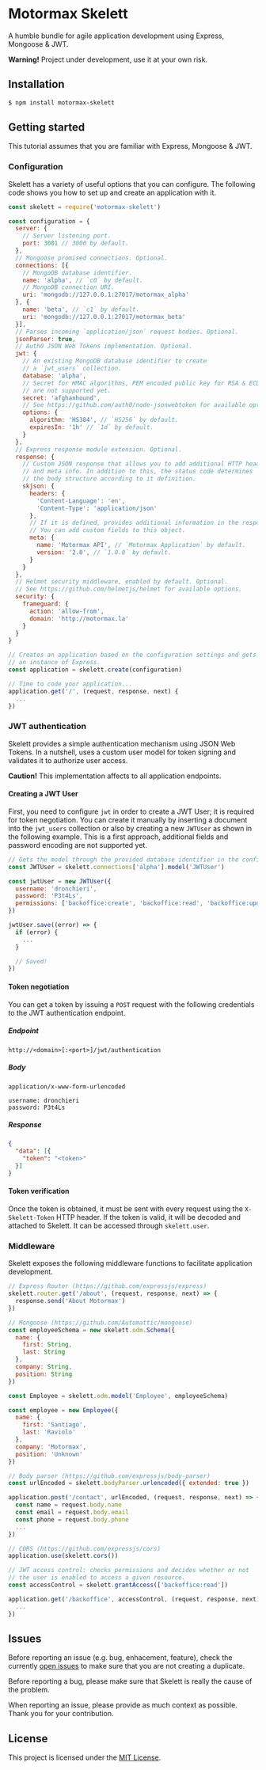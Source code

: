 # Motormax Skelett

A humble bundle for agile application development using Express, Mongoose & JWT.

**Warning!** Project under development, use it at your own risk.

## Installation

```bash
$ npm install motormax-skelett
```

## Getting started

This tutorial assumes that you are familiar with Express, Mongoose & JWT.

### Configuration

Skelett has a variety of useful options that you can configure. The following code shows you how to set up and create an application with it.

```js
const skelett = require('motormax-skelett')

const configuration = {
  server: {
    // Server listening port.
    port: 3001 // 3000 by default.
  },
  // Mongoose promised connections. Optional.
  connections: [{
    // MongoDB database identifier.
    name: 'alpha', // `c0` by default.
    // MongoDB connection URI.
    uri: 'mongodb://127.0.0.1:27017/motormax_alpha'
  }, {
    name: 'beta', // `c1` by default.
    uri: 'mongodb://127.0.0.1:27017/motormax_beta'
  }],
  // Parses incoming `application/json` request bodies. Optional.
  jsonParser: true,
  // Auth0 JSON Web Tokens implementation. Optional.
  jwt: {
    // An existing MongoDB database identifier to create
    // a `jwt_users` collection.
    database: 'alpha',
    // Secret for HMAC algorithms, PEM encoded public key for RSA & ECDSA
    // are not supported yet.
    secret: 'afghanhound',
    // See https://github.com/auth0/node-jsonwebtoken for available options.
    options: {
      algorithm: 'HS384', // `HS256` by default.
      expiresIn: '1h' // `1d` by default.
    }
  },
  // Express response module extension. Optional.
  response: {
    // Custom JSON response that allows you to add additional HTTP headers
    // and meta info. In addition to this, the status code determines
    // the body structure according to it definition.
    skjson: {
      headers: {
        'Content-Language': 'en',
        'Content-Type': 'application/json'
      },
      // If it is defined, provides additional information in the response body.
      // You can add custom fields to this object.
      meta: {
        name: 'Motormax API', // `Motormax Application` by default.
        version: '2.0', // `1.0.0` by default.
      }
    }
  },
  // Helmet security middleware, enabled by default. Optional.
  // See https://github.com/helmetjs/helmet for available options.
  security: {
    frameguard: {
      action: 'allow-from',
      domain: 'http://motormax.la'
    }
  }
}

// Creates an application based on the configuration settings and gets
// an instance of Express.
const application = skelett.create(configuration)

// Time to code your application...
application.get('/', (request, response, next) {
  ...
})
```

### JWT authentication

Skelett provides a simple authentication mechanism using JSON Web Tokens. In a nutshell, uses a custom user model for token signing and validates it to authorize user access.

**Caution!** This implementation affects to all application endpoints.

#### Creating a JWT User

First, you need to configure `jwt` in order to create a JWT User; it is required for token negotiation. You can create it manually by inserting a document into the `jwt_users` collection or also by creating a new `JWTUser` as shown in the following example. This is a first approach, additional fields and password encoding are not supported yet.

```js
// Gets the model through the provided database identifier in the configuration.
const JWTUser = skelett.connections['alpha'].model('JWTUser')

const jwtUser = new JWTUser({
  username: 'dronchieri',
  password: 'P3t4Ls',
  permissions: ['backoffice:create', 'backoffice:read', 'backoffice:update']
})

jwtUser.save((error) => {
  if (error) {
    ...
  }

  // Saved!
})
```

#### Token negotiation

You can get a token by issuing a `POST` request with the following credentials to the JWT authentication endpoint.

##### Endpoint

```
http://<domain>[:<port>]/jwt/authentication
```

##### Body

```
application/x-www-form-urlencoded

username: dronchieri
password: P3t4Ls
```

##### Response

```json
{
  "data": [{
    "token": "<token>"
  }]
}
```

#### Token verification

Once the token is obtained, it must be sent with every request using the `X-Skelett-Token` HTTP header. If the token is valid, it will be decoded and attached to Skelett. It can be accessed through `skelett.user`.

### Middleware

Skelett exposes the following middleware functions to facilitate application development.

```js
// Express Router (https://github.com/expressjs/express)
skelett.router.get('/about', (request, response, next) => {
  response.send('About Motormax')
})

// Mongoose (https://github.com/Automattic/mongoose)
const employeeSchema = new skelett.odm.Schema({
  name: {
    first: String,
    last: String
  },
  company: String,
  position: String
})

const Employee = skelett.odm.model('Employee', employeeSchema)

const employee = new Employee({
  name: {
    first: 'Santiago',
    last: 'Raviolo'
  },
  company: 'Motormax',
  position: 'Unknown'
})

// Body parser (https://github.com/expressjs/body-parser)
const urlEncoded = skelett.bodyParser.urlencoded({ extended: true })

application.post('/contact', urlEncoded, (request, response, next) => {
  const name = request.body.name
  const email = request.body.email
  const phone = request.body.phone
  ...
})

// CORS (https://github.com/expressjs/cors)
application.use(skelett.cors())

// JWT access control: checks permissions and decides whether or not
// the user is enabled to access a given resource.
const accessControl = skelett.grantAccess(['backoffice:read'])

application.get('/backoffice', accessControl, (request, response, next) => {
  ...
})
```

## Issues

Before reporting an issue (e.g. bug, enhacement, feature), check the currently [open issues](https://github.com/motormax/skelett/issues) to make sure that you are not creating a duplicate.

Before reporting a bug, please make sure that Skelett is really the cause of the problem.

When reporting an issue, please provide as much context as possible. Thank you for your contribution.

## License

This project is licensed under the [MIT License](LICENSE).
